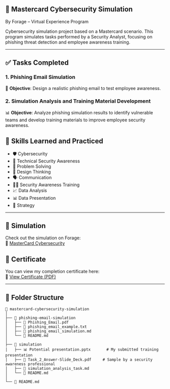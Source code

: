 ## 🎯 Mastercard Cybersecurity Simulation
By Forage – Virtual Experience Program

Cybersecurity simulation project based on a Mastercard scenario. This program simulates tasks performed by a Security Analyst, focusing on phishing threat detection and employee awareness training.

---

## ✅ Tasks Completed

### 1. Phishing Email Simulation  
📧 **Objective**: Design a realistic phishing email to test employee awareness.

### 2. Simulation Analysis and Training Material Development  
📊 **Objective**: Analyze phishing simulation results to identify vulnerable teams and develop training materials to improve employee security awareness.

## 🧠 Skills Learned and Practiced

- 🛡️ Cybersecurity  
- 🔐 Technical Security Awareness  
- 🧩 Problem Solving  
- 🧠 Design Thinking  
- 🗣️ Communication  
- 🧑‍🏫 Security Awareness Training  
- 📈 Data Analysis  
- 📊 Data Presentation  
- 🎯 Strategy

---

## 🧪 Simulation

Check out the simulation on Forage:  
🔗 [MasterCard Cybersecurity](https://www.theforage.com/simulations/mastercard/cybersecurity-t8ye)

## 📄 Certificate

You can view my completion certificate here:  
📜 [View Certificate (PDF)](https://forage-uploads-prod.s3.amazonaws.com/completion-certificates/mfxGwGDp6WkQmtmTf/vcKAB5yYAgvemepGQ_mfxGwGDp6WkQmtmTf_8odQL9Gr5shHk79i6_1743289793993_completion_certificate.pdf)

---

## 📁 Folder Structure

```text
📂 mastercard-cybersecurity-simulation
│
├── 📁 phishing-email-simulation
│   ├── 📄 Phishing_Email.pdf
│   ├── 📝 phishing_email_example.txt
│   ├── 🧪 phishing_email_simulation.md
│   └── 📘 README.md
│
├── 📁 simulation
│   ├── 📊 Potential presentation.pptx       # My submitted training presentation
│   ├── 📑 Task_2_Answer-Slide_Deck.pdf     # Sample by a security awareness professional
│   ├── 📄 simulation_analysis_task.md
│   └── 📘 README.md
│
└── 📘 README.md 
